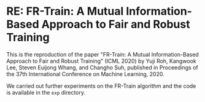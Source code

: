 # RE: FR-Train: A Mutual Information-Based Approach to Fair and Robust Training

This is the reproduction of the paper "FR-Train: A Mutual Information-Based Approach to Fair and Robust Training" (ICML 2020) by Yuji Roh, Kangwook Lee, Steven Euijong Whang, and Changho Suh, published in Proceedings of the 37th International Conference on Machine Learning, 2020.

We carried out further experiments on the FR-Train algorithm and the code is available in the `exp` directory. 